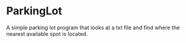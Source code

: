 # ParkingLot
A simple parking lot program that looks at a txt file and find where the nearest available spot is located.
